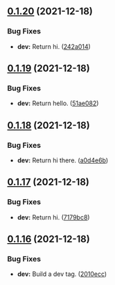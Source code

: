 ## [0.1.20](https://github.com/polinchw/hello-github-webhook/compare/v0.1.19...v0.1.20) (2021-12-18)


### Bug Fixes

* **dev:** Return hi. ([242a014](https://github.com/polinchw/hello-github-webhook/commit/242a0147482252d0a7d68c0d6c57b9f68e40b900))



## [0.1.19](https://github.com/polinchw/hello-github-webhook/compare/v0.1.18...v0.1.19) (2021-12-18)


### Bug Fixes

* **dev:** Return hello. ([51ae082](https://github.com/polinchw/hello-github-webhook/commit/51ae08209efbae63adcfd34a1769c3e9dfcc2a4c))



## [0.1.18](https://github.com/polinchw/hello-github-webhook/compare/v0.1.17...v0.1.18) (2021-12-18)


### Bug Fixes

* **dev:** Return hi there. ([a0d4e6b](https://github.com/polinchw/hello-github-webhook/commit/a0d4e6ba494394529120f36d241b9eb5dba7752f))



## [0.1.17](https://github.com/polinchw/hello-github-webhook/compare/v0.1.16...v0.1.17) (2021-12-18)


### Bug Fixes

* **dev:** Return hi. ([7179bc8](https://github.com/polinchw/hello-github-webhook/commit/7179bc81390911f354b47736172a5affad47c83b))



## [0.1.16](https://github.com/polinchw/hello-github-webhook/compare/v0.1.15...v0.1.16) (2021-12-18)


### Bug Fixes

* **dev:** Build a dev tag. ([2010ecc](https://github.com/polinchw/hello-github-webhook/commit/2010ecc15bdec338695dbec5bab8c5c4eb28cbd6))



